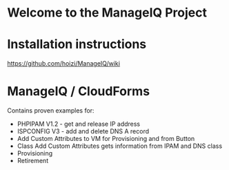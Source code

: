 Welcome to the ManageIQ Project
===============================

Installation instructions
=========================
https://github.com/hoizi/ManageIQ/wiki

ManageIQ / CloudForms
=====================

Contains proven examples for:
  - PHPIPAM V1.2 - get and release IP address
  - ISPCONFIG V3 - add and delete DNS A record
  - Add Custom Attributes to VM for Provisioning and from Button
  - Class Add Custom Attributes gets information from IPAM and DNS class
  - Provisioning
  - Retirement
